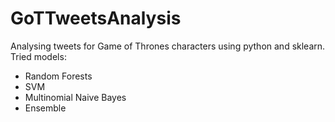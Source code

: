 # GoTTweetsAnalysis

Analysing tweets for Game of Thrones characters using python and sklearn.
Tried models:
  - Random Forests
  - SVM
  - Multinomial Naive Bayes
  - Ensemble
